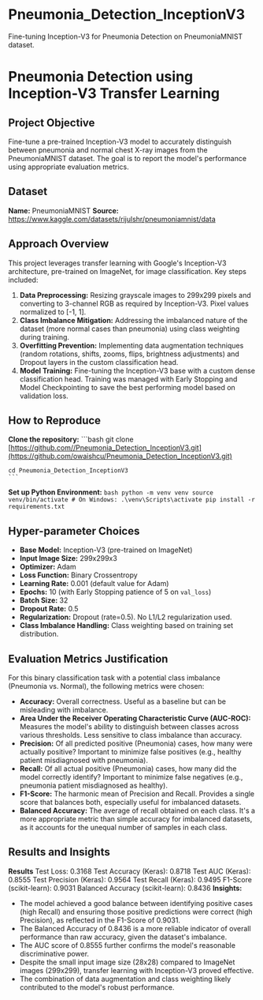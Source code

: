 # Pneumonia_Detection_InceptionV3
Fine-tuning Inception-V3 for Pneumonia Detection on PneumoniaMNIST dataset.
# Pneumonia Detection using Inception-V3 Transfer Learning

## Project Objective
Fine-tune a pre-trained Inception-V3 model to accurately distinguish between pneumonia and normal chest X-ray images from the PneumoniaMNIST dataset. The goal is to report the model's performance using appropriate evaluation metrics.

## Dataset
**Name:** PneumoniaMNIST
**Source:** https://www.kaggle.com/datasets/rijulshr/pneumoniamnist/data 

## Approach Overview
This project leverages transfer learning with Google's Inception-V3 architecture, pre-trained on ImageNet, for image classification. Key steps included:
1.  **Data Preprocessing:** Resizing grayscale images to 299x299 pixels and converting to 3-channel RGB as required by Inception-V3. Pixel values normalized to [-1, 1].
2.  **Class Imbalance Mitigation:** Addressing the imbalanced nature of the dataset (more normal cases than pneumonia) using class weighting during training.
3.  **Overfitting Prevention:** Implementing data augmentation techniques (random rotations, shifts, zooms, flips, brightness adjustments) and Dropout layers in the custom classification head.
4.  **Model Training:** Fine-tuning the Inception-V3 base with a custom dense classification head. Training was managed with Early Stopping and Model Checkpointing to save the best performing model based on validation loss.

## How to Reproduce
  **Clone the repository:**
    ```bash
    git clone
    [https://github.com//Pneumonia_Detection_InceptionV3.git](https://github.com/owaishcu/Pneumonia_Detection_InceptionV3.git)
    
    cd Pneumonia_Detection_InceptionV3
    ```
    
  **Set up Python Environment:**
    ```bash
    python -m venv venv
    source venv/bin/activate # On Windows: .\venv\Scripts\activate
    pip install -r requirements.txt
    ```

## Hyper-parameter Choices
* **Base Model:** Inception-V3 (pre-trained on ImageNet)
* **Input Image Size:** 299x299x3
* **Optimizer:** Adam
* **Loss Function:** Binary Crossentropy
* **Learning Rate:** 0.001 (default value for Adam)
* **Epochs:** 10 (with Early Stopping patience of 5 on `val_loss`)
* **Batch Size:** 32
* **Dropout Rate:** 0.5
* **Regularization:** Dropout (rate=0.5). No L1/L2 regularization used.
* **Class Imbalance Handling:** Class weighting based on training set distribution.

## Evaluation Metrics Justification
For this binary classification task with a potential class imbalance (Pneumonia vs. Normal), the following metrics were chosen:
* **Accuracy:** Overall correctness. Useful as a baseline but can be misleading with imbalance.
* **Area Under the Receiver Operating Characteristic Curve (AUC-ROC):** Measures the model's ability to distinguish between classes across various thresholds. Less sensitive to class imbalance than accuracy.
* **Precision:** Of all predicted positive (Pneumonia) cases, how many were actually positive? Important to minimize false positives (e.g., healthy patient misdiagnosed with pneumonia).
* **Recall:** Of all actual positive (Pneumonia) cases, how many did the model correctly identify? Important to minimize false negatives (e.g., pneumonia patient misdiagnosed as healthy).
* **F1-Score:** The harmonic mean of Precision and Recall. Provides a single score that balances both, especially useful for imbalanced datasets.
* **Balanced Accuracy:** The average of recall obtained on each class. It's a more appropriate metric than simple accuracy for imbalanced datasets, as it accounts for the unequal number of samples in each class.

## Results and Insights
**Results**
Test Loss: 0.3168
Test Accuracy (Keras): 0.8718
Test AUC (Keras): 0.8555
Test Precision (Keras): 0.9564
Test Recall (Keras): 0.9495
F1-Score (scikit-learn): 0.9031
Balanced Accuracy (scikit-learn): 0.8436
**Insights:**
* The model achieved a good balance between identifying positive cases (high Recall) and ensuring those positive predictions were correct (high Precision), as reflected in the F1-Score of 0.9031.
* The Balanced Accuracy of 0.8436 is a more reliable indicator of overall performance than raw accuracy, given the dataset's imbalance.
* The AUC score of 0.8555 further confirms the model's reasonable discriminative power.
* Despite the small input image size (28x28) compared to ImageNet images (299x299), transfer learning with Inception-V3 proved effective.
* The combination of data augmentation and class weighting likely contributed to the model's robust performance.

